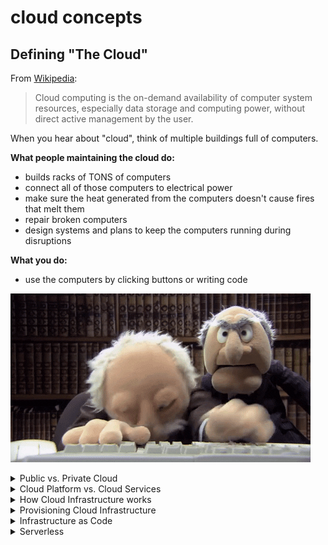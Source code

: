 # cloud concepts

## Defining "The Cloud"

From [Wikipedia](https://en.wikipedia.org/wiki/Cloud_computing):

> Cloud computing is the on-demand availability of computer system resources, especially data storage and computing power, without direct active management by the user.

When you hear about "cloud", think of multiple buildings full of computers.

**What people maintaining the cloud do:**

* builds racks of TONS of computers
* connect all of those computers to electrical power
* make sure the heat generated from the computers doesn't cause fires that melt them
* repair broken computers
* design systems and plans to keep the computers running during disruptions

**What you do:**

* use the computers by clicking buttons or writing code

![](./img/statler-waldorf-typing.gif)

<details><summary>Public vs. Private Cloud</summary>

`Private Cloud`: Only people working for your company get to use the computers.

* some companies to know:
    - [rackspace](https://www.rackspace.com/)
    - [VMWare](https://www.vmware.com/)
    - [SAP](https://www.sap.com/products/hana-enterprise-cloud.html)

`Public Cloud`: Many organizations can pay to use the computers.

</details>

<details><summary>Cloud Platform vs. Cloud Services</summary>

`Cloud Infrastructure`: You can pay to reserve storage and compute and do anything you want with them.

Examples:

* [Amazon Web Services (AWS)](https://aws.amazon.com/)
* [Google Cloud Platform (GCP)](https://cloud.google.com/)
* [Microsoft Azure](https://azure.microsoft.com/en-us/)
* [DigitalOcean](https://www.digitalocean.com/)
* [Alibaba Cloud](https://us.alibabacloud.com/)

`Cloud Services`: Services that you interact with over the internet, but which don't allow to run arbitrary code.

Examples:

* [GitHub](https://github.com/)
* [SalesForce CRM](https://www.salesforce.com/ap/cloudcomputing/)
* [WorkDay](https://www.workday.com/)

This can get extra confusing, because the biggest `Cloud Infrastructture` companies also offer many `Cloud Services`. For examples, Google has a `Cloud Infrastructure` (GCP) and many `Cloud Services` ([GMail](https://www.google.com/gmail/about/), [Google Drive](https://www.google.com/docs/about/), etc.

![](./img/google-cloud-services.png)

</details>

<details><summary>How Cloud Infrastructure works</summary>

Companies that sell cloud infrastructure are telling their customers:

> Let us handle the hard stuff. We'll set up the data centers, puts lots of different types of computers and storage in them, and make sure your code and data are accessible.

> ...even if a bunch of fiber-optic cables are damaged by construction

![](./img/fiber-optic-cable-cut.jpg)

> ...or one of the data centers burns down

![](./img/data-center-fire.jpg)

*source: [IWGCR](http://iwgcr.org/fire-destroys-wisconsin-data-center/)*

Infrastructure providers set up multiple data centers in different geographic areas, and carefully choose their locations to minimize the risk of a single event like a natural disaster destroying multiple data centers.

The terminology is a bit different from cloud provider to cloud provider, but understanding the AWS terms will give you a good idea of how this works.

* `Availability Zone`: One or more data centers that are very close to each other. Communication between computers within an availability zone is fast and cheap.
* `Region`: A large geographic area with at least 3 `Availability Zones`. Communication between two `Availability Zones` within a `Region` is faster and cheaper than communication between `Availability Zones` in different `Regions`.
* `Backbone Network`: A physical network (think a LOT of fiber-optic cable) which connects Availability Zones within and between regions.
    - This infrastructure is only used for the Cloud Infrastructure provider's traffic, so the provider can sell privileged access to it and can make better guarantees about its speed, reliability, and security (compared to the internet).

![](./img/az-and-region.png)

These options allow people to create systems which are `Highly Available`. In short, a system is `Highly Available` if itt can be proven that the system will continue to operate correctly even if some of the computers it uses fail.

The relatively low cost of achieving `High Availability` is a major benefit of the public cloud compared to private clouds, and it is one major reason that `Cloud Infrastructure` providers invest so much in building Availability Zones and Regions.

**AWS**

![](./img/aws-regions.png)

*source: [AWS Global Infrastructure](https://aws.amazon.com/about-aws/global-infrastructure/)*

**Azure**

![](./img/azure-regions.png)

*source: [Azure Global Infrastructure](https://azure.microsoft.com/en-us/global-infrastructure/regions/)*

**GCP**

![](./img/google-regions.png)

*source: [Google Cloud locations](https://cloud.google.com/about/locations)*

</details>

<details><summary>Provisioning Cloud Infrastructure</summary>

The act of reserving some infrastructure is often called `provisioning`. In a `Private Cloud` setting, it means you literally have to buy computers, storage media, wiring, and other equipment.

In the public cloud, "provisioning" involves sending requests over the internet to claim access to resources that the `Cloud Infrastructure` provider maintains in their data centers.

This could be done by clicking buttons in a console:

![](./img/gcp-provision-instance.png)

or by running code with a client library or command-line tool

```shell
gcloud \
    compute instances \
    create \
        example-instance \
        --zone us-central1-f
```

</details>

<details><summary>Infrastructure as Code</summary>

The examples above are *imperative* code.

**Imperative Code**

* provision 1 virtual machine with 100 GB of storage and 32 GB of RAM in the us-east-1 region
* set firewall rules on that virtual machine
* open port 80 on that virtual machine

**Declarative Code**

* Make sure that a virtual machine exists with certain firewall rules and port 80 open

With declarative code, instead of saying "do this, then this, then this", you say "do whatever you have to to make this true".

It's like when you place you an order at a drive-thru. You don't say "take the burgers out of the freezer and put them on the grill, drop some frieds in the oil, take the burger out and put it on a bun...". You *declare* what you want, and when you show up at the window that thing is true.

In the world of `Cloud Infrastructure`, using *declarative* tools to be sure that infrastructure exists is referred to as "infrastructure-as-code". This typically looks like writing up a *template*, like this:


```shell
resource "digitalocean_droplet" "mywebserver" {
  ssh_keys           = [12345678]         # Key example
  image              = "${var.ubuntu}"
  region             = "${var.do_ams3}"
  size               = "s-1vcpu-1gb"
  private_networking = true
  backups            = true
  ipv6               = true
  name               = "mywebserver-ams3"

  provisioner "remote-exec" {
    inline = [
      "export PATH=$PATH:/usr/bin",
      "sudo apt-get update",
      "sudo apt-get -y install nginx",
    ]

    connection {
      type     = "ssh"
      private_key = "${file("~/.ssh/id_rsa")}"
      user     = "root"
      timeout  = "2m"
    }
  }
}
```

</details>

<details><summary>Serverless</summary>

In the examples so far, you've learned to think about `Cloud Infrastructure` as "some computers someone else owns".

In that setting, it's true that you don't own the computer, but you still have to think about where it is once your provision it. You have to install software on it, deal with the details of making it available for communication with other computers, and handle the case w here it fails.

A new model has emerged in recent years which allows you to build systems where you don't have to care about the underlying computers at all. This is called `Serverless`.

![](./serverless-example.png)

Look at the example above. You configure services like:

* Amazon CloudFront: make your application available via a friendly name like "mywebsite.com"
* Amazon API Gateway: organize different parts of the application that respond to requests, and handle authenticat
* Amazon Lambda: call some code on-demand and return the result
* Amazon S3: store data reliably and make it available for others to access

None of those services require you to know about the underlying computers that power them! This is more of that "declarative" model discussed earlier. You say what you want to happen (e.g. for your code to run when asked), and the infrastructure handles the details.

</details>
